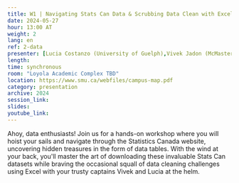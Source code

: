 ```yaml
---
title: W1 | Navigating Stats Can Data & Scrubbing Data Clean with Excel Workshop
date: 2024-05-27
hour: 13:00 AT
weight: 2
lang: en
ref: 2-data
presenter: [Lucia Costanzo (University of Guelph),Vivek Jadon (McMaster University)]
length:
time: synchronous
room: "Loyola Academic Complex TBD"
location: https://www.smu.ca/webfiles/campus-map.pdf
category: presentation
archive: 2024
session_link:
slides: 
youtube_link:
---
```


Ahoy, data enthusiasts! Join us for a hands-on workshop where you will hoist your sails and navigate through the Statistics Canada website, uncovering hidden treasures in the form of data tables. <!--more-->With the wind at your back, you'll master the art of downloading these invaluable Stats Can datasets while braving the occasional squall of data cleaning challenges using Excel with your trusty captains Vivek and Lucia at the helm.
